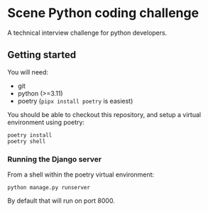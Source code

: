 # Scene Python coding challenge
A technical interview challenge for python developers.


## Getting started
You will need:
- git
- python (>=3.11)
- poetry (`pipx install poetry` is easiest)

You should be able to checkout this repository, and setup a virtual environment using
poetry:
```shell
poetry install
poetry shell
```

### Running the Django server
From a shell within the poetry virtual environment:
```
python manage.py runserver
```

By default that will run on port 8000.
